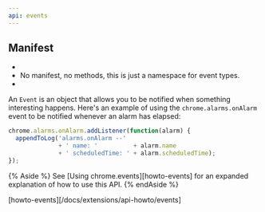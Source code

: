 ```yaml
---
api: events
---
```


## Manifest

*
* No manifest, no methods, this is just a namespace for event types.
*


An `Event` is an object that allows you to be notified when something interesting happens. Here's an
example of using the `chrome.alarms.onAlarm` event to be notified whenever an alarm has elapsed:

```js
chrome.alarms.onAlarm.addListener(function(alarm) {
  appendToLog('alarms.onAlarm --'
              + ' name: '          + alarm.name
              + ' scheduledTime: ' + alarm.scheduledTime);
});
```

{% Aside %}
See [Using chrome.events][howto-events] for an expanded explanation of how to use this
API.
{% endAside %}

[howto-events][/docs/extensions/api-howto/events]
